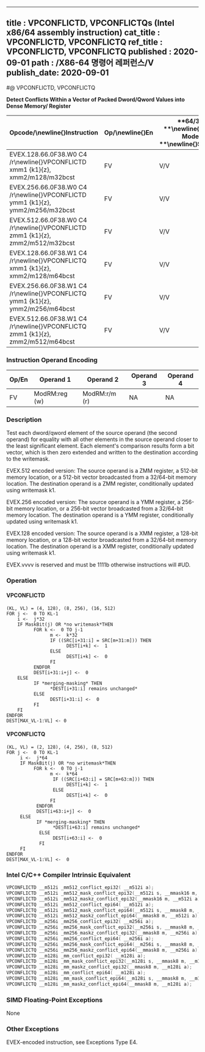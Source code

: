----------------------------
title : VPCONFLICTD, VPCONFLICTQs (Intel x86/64 assembly instruction)
cat_title : VPCONFLICTD, VPCONFLICTQ
ref_title : VPCONFLICTD, VPCONFLICTQ
published : 2020-09-01
path : /X86-64 명령어 레퍼런스/V
publish_date: 2020-09-01
----------------------------
#@ VPCONFLICTD, VPCONFLICTQ

**Detect Conflicts Within a Vector of Packed Dword/Qword Values into Dense Memory/ Register**

|**Opcode/**\newline{}**Instruction**|**Op/**\newline{}**En**|**64/32 **\newline{}**bit Mode **\newline{}**Support**|**CPUID **\newline{}**Feature **\newline{}**Flag**|**Description**|
|------------------------------------|-----------------------|------------------------------------------------------|--------------------------------------------------|---------------|
|EVEX.128.66.0F38.W0 C4 /r\newline{}VPCONFLICTD xmm1 {k1}{z}, xmm2/m128/m32bcst|FV |V/V |AVX512VL\newline{}AVX512CD|Detect duplicate double-word values in xmm2/m128/m32bcst using writemask k1.|
|EVEX.256.66.0F38.W0 C4 /r\newline{}VPCONFLICTD ymm1 {k1}{z}, ymm2/m256/m32bcst|FV|V/V |AVX512VL\newline{}AVX512CD|Detect duplicate double-word values in ymm2/m256/m32bcst using writemask k1.|
|EVEX.512.66.0F38.W0 C4 /r\newline{}VPCONFLICTD zmm1 {k1}{z}, zmm2/m512/m32bcst|FV |V/V |AVX512CD|Detect duplicate double-word values in zmm2/m512/m32bcst using writemask k1.|
|EVEX.128.66.0F38.W1 C4 /r\newline{}VPCONFLICTQ xmm1 {k1}{z}, xmm2/m128/m64bcst|FV |V/V |AVX512VL\newline{}AVX512CD|Detect duplicate quad-word values in xmm2/m128/m64bcst using writemask k1.|
|EVEX.256.66.0F38.W1 C4 /r\newline{}VPCONFLICTQ ymm1 {k1}{z}, ymm2/m256/m64bcst|FV |V/V |AVX512VL\newline{}AVX512CD|Detect duplicate quad-word values in ymm2/m256/m64bcst using writemask k1.|
|EVEX.512.66.0F38.W1 C4 /r\newline{}VPCONFLICTQ zmm1 {k1}{z}, zmm2/m512/m64bcst|FV |V/V |AVX512CD|Detect duplicate quad-word values in zmm2/m512/m64bcst using writemask k1.|
### Instruction Operand Encoding


|Op/En|Operand 1|Operand 2|Operand 3|Operand 4|
|-----|---------|---------|---------|---------|
|FV|ModRM:reg (w)|ModRM:r/m (r)|NA|NA|
### Description


Test each dword/qword element of the source operand (the second operand) for equality with all other elements in the source operand closer to the least significant element. Each element's comparison results form a bit vector, which is then zero extended and written to the destination according to the writemask.

EVEX.512 encoded version: The source operand is a ZMM register, a 512-bit memory location, or a 512-bit vector broadcasted from a 32/64-bit memory location. The destination operand is a ZMM register, conditionally updated using writemask k1. 

EVEX.256 encoded version: The source operand is a YMM register, a 256-bit memory location, or a 256-bit vector broadcasted from a 32/64-bit memory location. The destination operand is a YMM register, conditionally updated using writemask k1. 

EVEX.128 encoded version: The source operand is a XMM register, a 128-bit memory location, or a 128-bit vector broadcasted from a 32/64-bit memory location. The destination operand is a XMM register, conditionally updated using writemask k1. 

EVEX.vvvv is reserved and must be 1111b otherwise instructions will #UD.


### Operation
#### VPCONFLICTD
```info-verb
(KL, VL) = (4, 128), (8, 256), (16, 512)
FOR j <-  0 TO KL-1
    i <-  j*32
    IF MaskBit(j) OR *no writemask*THEN 
          FOR k <-  0 TO j-1
                m <-  k*32
                IF ((SRC[i+31:i] = SRC[m+31:m])) THEN 
                      DEST[i+k] <-  1
                ELSE 
                      DEST[i+k] <-  0
                FI
          ENDFOR
          DEST[i+31:i+j] <-  0
    ELSE
          IF *merging-masking* THEN 
                *DEST[i+31:i] remains unchanged*
          ELSE 
                DEST[i+31:i] <-  0
          FI
    FI
ENDFOR
DEST[MAX_VL-1:VL] <- 0
```
#### VPCONFLICTQ
```info-verb
(KL, VL) = (2, 128), (4, 256), (8, 512)
FOR j <-  0 TO KL-1
     i <-  j*64
     IF MaskBit(j) OR *no writemask*THEN 
          FOR k <-  0 TO j-1
                m <-  k*64
                 IF ((SRC[i+63:i] = SRC[m+63:m])) THEN 
                      DEST[i+k] <-  1
                 ELSE 
                      DEST[i+k] <-  0
                FI
           ENDFOR
           DEST[i+63:i+j] <-  0
     ELSE
           IF *merging-masking* THEN 
                 *DEST[i+63:i] remains unchanged*
            ELSE
                 DEST[i+63:i] <-  0
            FI
     FI
ENDFOR
DEST[MAX_VL-1:VL] <-  0
```

### Intel C/C++ Compiler Intrinsic Equivalent

```cpp
VPCONFLICTD __m512i _mm512_conflict_epi32( __m512i a);
VPCONFLICTD __m512i _mm512_mask_conflict_epi32(__m512i s, __mmask16 m, __m512i a);
VPCONFLICTD __m512i _mm512_maskz_conflict_epi32(__mmask16 m, __m512i a);
VPCONFLICTQ __m512i _mm512_conflict_epi64( __m512i a);
VPCONFLICTQ __m512i _mm512_mask_conflict_epi64(__m512i s, __mmask8 m, __m512i a);
VPCONFLICTQ __m512i _mm512_maskz_conflict_epi64(__mmask8 m, __m512i a);
VPCONFLICTD __m256i _mm256_conflict_epi32( __m256i a);
VPCONFLICTD __m256i _mm256_mask_conflict_epi32(__m256i s, __mmask8 m, __m256i a);
VPCONFLICTD __m256i _mm256_maskz_conflict_epi32(__mmask8 m, __m256i a);
VPCONFLICTQ __m256i _mm256_conflict_epi64( __m256i a);
VPCONFLICTQ __m256i _mm256_mask_conflict_epi64(__m256i s, __mmask8 m, __m256i a);
VPCONFLICTQ __m256i _mm256_maskz_conflict_epi64(__mmask8 m, __m256i a);
VPCONFLICTD __m128i _mm_conflict_epi32( __m128i a);
VPCONFLICTD __m128i _mm_mask_conflict_epi32(__m128i s, __mmask8 m, __m128i a);
VPCONFLICTD __m128i _mm_maskz_conflict_epi32(__mmask8 m, __m128i a);
VPCONFLICTQ __m128i _mm_conflict_epi64( __m128i a);
VPCONFLICTQ __m128i _mm_mask_conflict_epi64(__m128i s, __mmask8 m, __m128i a);
VPCONFLICTQ __m128i _mm_maskz_conflict_epi64(__mmask8 m, __m128i a);
```
### SIMD Floating-Point Exceptions


None

### Other Exceptions


EVEX-encoded instruction, see Exceptions Type E4.

